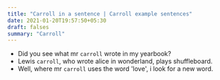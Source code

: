 ```yaml
---
title: "Carroll in a sentence | Carroll example sentences"
date: 2021-01-20T19:57:50+05:30
draft: falses
summary: "Carroll"
---
```

- Did you see what mr `carroll` wrote in my yearbook?
- Lewis `carroll`, who wrote alice in wonderland, plays shuffleboard.
- Well, where mr `carroll` uses the word 'love', i look for a new word.
                 
